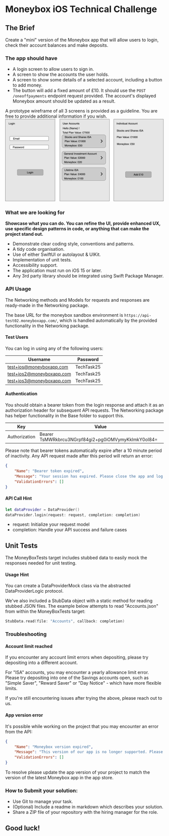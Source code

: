 
# Moneybox iOS Technical Challenge

## The Brief

Create a "mini" version of the Moneybox app that will allow users to login, check their account balances and make deposits. 
 
### The app should have
- A login screen to allow users to sign in.
- A screen to show the accounts the user holds.
- A screen to show some details of a selected account, including a button to add money.
- The button will add a fixed amount of £10. It should use the `POST /oneoffpayments` endpoint request provided. The account's displayed Moneybox amount should be updated as a result.

A prototype wireframe of all 3 screens is provided as a guideline. You are free to provide additional information if you wish.
![](wireframe.png)

### What we are looking for
 **Showcase what you can do. You can refine the UI, provide enhanced UX, use specific design patterns in code, or anything that can make the project stand out.**
 - Demonstrate clear coding style, conventions and patterns.
 - A tidy code organisation.
 - Use of either SwiftUI or autolayout & UIKit.
 - Implementation of unit tests.
 - Accessibility support.
 - The application must run on iOS 15 or later.
 - Any 3rd party library should be integrated using Swift Package Manager.

### API Usage
The Networking methods and Models for requests and responses are ready-made in the Networking package.

The base URL for the moneybox sandbox environment is `https://api-test02.moneyboxapp.com/`, which is handled automatically by the provided functionality in the Networking package.

#### Test Users
You can log in using any of the following users:

| Username | Password |
| ------------- | ------------- |
| test+ios@moneyboxapp.com | TechTask25 |
| test+ios2@moneyboxapp.com | TechTask25 |
| test+ios3@moneyboxapp.com | TechTask25 |

#### Authentication
You should obtain a bearer token from the login response and attach it as an authorization header for subsequent API requests. The Networking package has helper functionality in the Base folder to support this.

| Key | Value |
| ------------- | ------------- |
| Authorization | Bearer TsMWRkbrcu3NGrpf84gi2+pg0iOMVymyKklmkY0oI84= |

Please note that bearer tokens automatically expire after a 10 minute period of inactivity. Any API request made after this period will return an error:
```json
{
    "Name": "Bearer token expired",
    "Message": "Your session has expired. Please close the app and log in again.",
    "ValidationErrors": []
}
```

#### API Call Hint
```swift
let dataProvider = DataProvider()
dataProvider.login(request: request, completion: completion)
```
- request: Initialize your request model
- completion: Handle your API success and failure cases

## Unit Tests
The MoneyBoxTests target includes stubbed data to easily mock the responses needed for unit testing.

#### Usage Hint
You can create a DataProviderMock class via the abstracted DataProviderLogic protocol.

We've also included a StubData object with a static method for reading stubbed JSON files. The example below attempts to read "Accounts.json" from within the MoneyBoxTests target:
```swift
StubData.read(file: "Accounts", callback: completion)
```

### Troubleshooting
#### Account limit reached
If you encounter any account limit errors when depositing, please try depositing into a different account.

For "ISA" accounts, you may encounter a yearly allowance limit error. Please try depositing into one of the Savings accounts open, such as "Simple Saver", "Reward Saver" or "Day Notice" - which have more flexible limits.

If you're still encountering issues after trying the above, please reach out to us.

#### App version error
It's possible while working on the project that you may encounter an error from the API:
```json
{
    "Name": "Moneybox version expired",
    "Message": "This version of our app is no longer supported. Please update to the latest version in the App Store.",
    "ValidationErrors": []
}
```
To resolve please update the app version of your project to match the version of the latest Moneybox app in the app store. 

### How to Submit your solution:
- Use Git to manage your task.
- (Optional) Include a readme in markdown which describes your solution.
- Share a ZIP file of your repository with the hiring manager for the role.

## Good luck!
